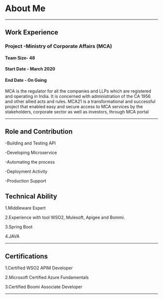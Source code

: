 # About Me
---
## Work Experience

### Project -Ministry of Corporate Affairs (MCA)
#### Team Size- 48
#### Start Date - March 2020
#### End Date - On Going

MCA is the regulator for all the companies and LLPs which are registered and operating in India. It is concerned with administration of the CA 1956 and other allied acts and rules.
MCA21 is a transformational and successful project that enabled easy and secure access to MCA services by the stakeholders, corporate sector as well as investors, through MCA portal

---

## Role and Contribution
-Building and Testing API 

-Developing Microservice 

-Automating the process

-Deployment Activity

-Production Support

## Technical Ability

1.Middleware Expert

2.Experience with tool WSO2, Mulesoft, Apigee and Bommi.

3.Spring Boot

4.JAVA


---
## Certifications
1.Certified WSO2 APIM Developer

2.Microsoft Certified Azure Fundamentals

3.Certified Boomi Associate Developer


---


